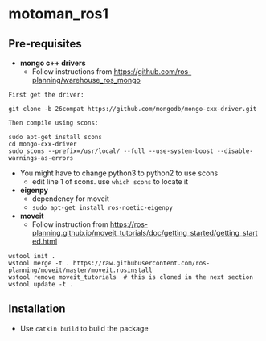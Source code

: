 # motoman_ros1

## Pre-requisites

- **mongo c++ drivers**
  - Follow instructions from https://github.com/ros-planning/warehouse_ros_mongo
```
First get the driver:

git clone -b 26compat https://github.com/mongodb/mongo-cxx-driver.git

Then compile using scons:

sudo apt-get install scons
cd mongo-cxx-driver
sudo scons --prefix=/usr/local/ --full --use-system-boost --disable-warnings-as-errors
```

  - You might have to change python3 to python2 to use scons
    - edit line 1 of scons. use `which scons` to locate it
- **eigenpy**
  - dependency for moveit 
  - `sudo apt-get install ros-noetic-eigenpy`
- **moveit**
  - Follow instruction from https://ros-planning.github.io/moveit_tutorials/doc/getting_started/getting_started.html
```
wstool init .
wstool merge -t . https://raw.githubusercontent.com/ros-planning/moveit/master/moveit.rosinstall
wstool remove moveit_tutorials  # this is cloned in the next section
wstool update -t .
```

## Installation

- Use `catkin build` to build the package
